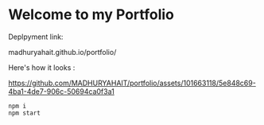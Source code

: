 # Welcome to my Portfolio

Deplpyment link: 

   madhuryahait.github.io/portfolio/



Here's how it looks :

https://github.com/MADHURYAHAIT/portfolio/assets/101663118/5e848c69-4ba1-4de7-906c-50694ca0f3a1

    npm i
    npm start
